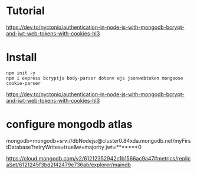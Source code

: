 # Tutorial

https://dev.to/nyctonio/authentication-in-node-js-with-mongodb-bcrypt-and-jwt-web-tokens-with-cookies-hl3

# Install

```
npm init -y
npm i express bcryptjs body-parser dotenv ejs jsonwebtoken mongoose cookie-parser
```

https://dev.to/nyctonio/authentication-in-node-js-with-mongodb-bcrypt-and-jwt-web-tokens-with-cookies-hl3

# configure mongodb atlas

mongodb=mongodb+srv://dbNodejs:<password>@cluster0.84xda.mongodb.net/myFirstDatabase?retryWrites=true&w=majority
jwt=**\*\*\***0

https://cloud.mongodb.com/v2/61212352942c1b1566ac9a47#metrics/replicaSet/6121245f3bd2f42479e736ab/explorer/maindb
